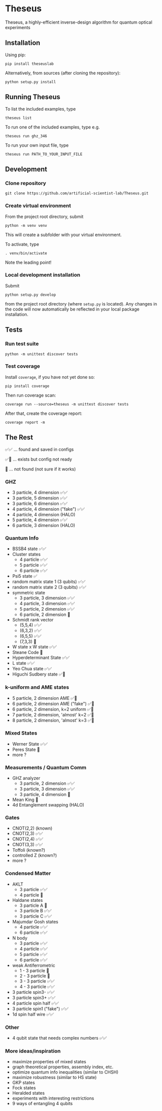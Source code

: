 # Theseus
Theseus, a highly-efficient inverse-design algorithm for quantum optical experiments

## Installation

Using pip:

```
pip install theseuslab
```

Alternatively, from sources (after cloning the repository):

```
python setup.py install
```

## Running Theseus

To list the included examples, type

```
theseus list
```

To run one of the included examples, type e.g.

```
theseus run ghz_346
```

To run your own input file, type

```
theseus run PATH_TO_YOUR_INPUT_FILE
```


## Development

### Clone repository

```
git clone https://github.com/artificial-scientist-lab/Theseus.git
```

### Create virtual environment

From the project root directory, submit

```
python -m venv venv
```

This will create a subfolder with your virtual environment.

To activate, type

```
. venv/bin/activate
```

Note the leading point!

### Local development installation

Submit

```
python setup.py develop
```

from the project root directory (where `setup.py` is located).
Any changes in the code will now automatically be reflected
in your local package installation.


## Tests

### Run test suite

```
python -m unittest discover tests
```

### Test coverage

Install `coverage`, if you have not yet done so:

```
pip install coverage
```

Then run coverage scan:

```
coverage run --source=theseus -m unittest discover tests 
```

After that, create the coverage report:

```
coverage report -m
```


## The Rest

✅✅ ... found and saved in configs

✅🤔 ... exists but config not ready

🤔 ... not found (not sure if it works)

### GHZ
* 3 particle, 4 dimension ✅✅
* 3 particle, 5 dimension ✅✅
* 3 particle, 6 dimension ✅✅
* 4 particle, 4 dimension ("fake") ✅✅
* 4 particle, 4 dimension (HALO)
* 5 particle, 4 dimension ✅✅
* 6 particle, 3 dimension (HALO)

### Quantum Info
* BSSB4 state ✅✅
* Cluster states
  * 4 particle ✅✅
  * 5 particle ✅✅
  * 6 particle ✅✅
* Psi5 state ✅
* random matrix state 1 (3 qubits) ✅✅
* random matrix state 2 (3 qubits) ✅✅
* symmetric state
  * 3 particle, 3 dimension ✅✅
  * 4 particle, 3 dimension ✅✅
  * 5 particle, 2 dimension ✅✅
  * 6 particle, 2 dimension 🤔
* Schmidt rank vector
  * (5,5,4) ✅✅
  * (6,3,2) ✅✅
  * (6,5,5) ✅✅
  * (7,3,3) 🤔
* W state x W state ✅✅
* Steane Code 🤔
* Hyperdeterminant State ✅✅
* L state ✅✅
* Yeo Chua state ✅✅
* Higuchi Sudbery state ✅🤔

### k-uniform and AME states
* 5 particle, 2 dimension AME ✅🤔
* 6 particle, 2 dimension AME ("fake")  ✅🤔
* 6 particle, 2 dimension, k=2 uniform  ✅🤔
* 7 particle, 2 dimension, 'almost' k=2  ✅🤔
* 8 particle, 2 dimension, 'almost' k=3  ✅🤔

### Mixed States
* Werner State ✅✅
* Peres State 🤔
* more ?

### Measurements / Quantum Comm
* GHZ analyzer
  * 3 particle, 2 dimension ✅✅
  * 3 particle, 3 dimension ✅✅
  * 3 particle, 4 dimension 🤔
* Mean King 🤔
* 4d Entanglement swapping (HALO)

### Gates
* CNOT(2,2) (known)
* CNOT(2,3) ✅✅
* CNOT(2,4) ✅✅
* CNOT(3,3) ✅✅
* Toffoli (known?)
* controlled Z (known?)
* more ?

### Condensed Matter
* AKLT
  * 3 particle ✅✅
  * 4 particle 🤔
* Haldane states
  * 3 particle A 🤔
  * 3 particle B ✅✅
  * 3 particle C ✅✅
* Majumdar Gosh states
  * 4 particle ✅✅
  * 6 particle ✅✅
* N body
  * 3 particle ✅✅
  * 4 particle ✅✅
  * 5 particle ✅✅
  * 6 particle ✅✅
* weak Antiferrometric
  * 1 - 3 particle 🤔
  * 2 - 3 particle 🤔
  * 3 - 3 particle ✅✅
  * 4 - 3 particle ✅✅
* 3 particle spin3- ✅✅
* 3 particle spin3+ ✅✅
* 4 particle spin half ✅✅
* 3 particle spin1 ("fake") ✅✅
* 1d spin half wire ✅✅

### Other
* 4 qubit state that needs complex numbers ✅✅

### More ideas/inspiration
* maximize properties of mixed states
* graph theoretical properties, assembly index, etc.
* optimize quantum info inequalities (similar to CHSH)
* maximize robustness (similar to HS state)
* GKP states
* Fock states
* Heralded states
* experiments with interesting restrictions
* 9 ways of entangling 4 qubits
